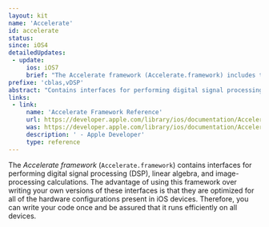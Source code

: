 ```yaml
---
layout: kit
name: 'Accelerate'
id: accelerate
status: 
since: iOS4
detailedUpdates:
 - update:
     ios: iOS7
     brief: "The Accelerate framework (Accelerate.framework) includes the following enhancements: 1) Improved support for manipulating Core Graphics data types. 2) Support for working with grayscale images of 1, 2, or 4 bits per pixel. 3) New routines for converting images between different formats and transforming image contents. 4)Support for biquad (IIR) operations"
prefixe: 'cblas,vDSP'
abstract: "Contains interfaces for performing digital signal processing (DSP), linear algebra, and image-processing calculations."
links:
 - link:
     name: 'Accelerate Framework Reference'
     url: https://developer.apple.com/library/ios/documentation/Accelerate/Reference/AccelerateFWRef/index.html
     was: https://developer.apple.com/library/ios/documentation/Accelerate/Reference/AccelerateFWRef/_index.html
     description: ' - Apple Developer'
     type: reference
---
```


The *Accelerate framework* (`Accelerate.framework`) contains interfaces for performing digital signal processing (DSP), linear algebra, and image-processing calculations. The advantage of using this framework over writing your own versions of these interfaces is that they are optimized for all of the hardware configurations present in iOS devices. Therefore, you can write your code once and be assured that it runs efficiently on all devices.
